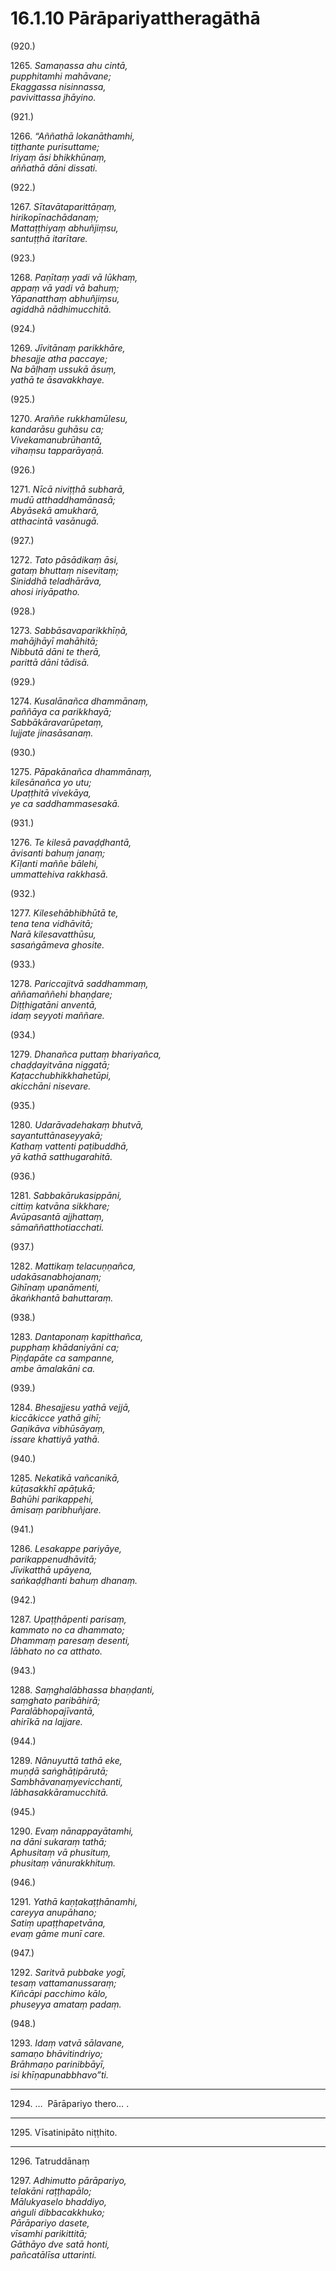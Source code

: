 

# 16.1.10 Pārāpariyattheragāthā




(920.)

1265\. _Samaṇassa ahu cintā,_  
_pupphitamhi mahāvane;_  
_Ekaggassa nisinnassa,_  
_pavivittassa jhāyino._  


(921.)

1266\. _“Aññathā lokanāthamhi,_  
_tiṭṭhante purisuttame;_  
_Iriyaṃ āsi bhikkhūnaṃ,_  
_aññathā dāni dissati._  


(922.)

1267\. _Sītavātaparittāṇaṃ,_  
_hirikopīnachādanaṃ;_  
_Mattaṭṭhiyaṃ abhuñjiṃsu,_  
_santuṭṭhā itarītare._  


(923.)

1268\. _Paṇītaṃ yadi vā lūkhaṃ,_  
_appaṃ vā yadi vā bahuṃ;_  
_Yāpanatthaṃ abhuñjiṃsu,_  
_agiddhā nādhimucchitā._  


(924.)

1269\. _Jīvitānaṃ parikkhāre,_  
_bhesajje atha paccaye;_  
_Na bāḷhaṃ ussukā āsuṃ,_  
_yathā te āsavakkhaye._  


(925.)

1270\. _Araññe rukkhamūlesu,_  
_kandarāsu guhāsu ca;_  
_Vivekamanubrūhantā,_  
_vihaṃsu tapparāyaṇā._  


(926.)

1271\. _Nīcā niviṭṭhā subharā,_  
_mudū atthaddhamānasā;_  
_Abyāsekā amukharā,_  
_atthacintā vasānugā._  


(927.)

1272\. _Tato pāsādikaṃ āsi,_  
_gataṃ bhuttaṃ nisevitaṃ;_  
_Siniddhā teladhārāva,_  
_ahosi iriyāpatho._  


(928.)

1273\. _Sabbāsavaparikkhīṇā,_  
_mahājhāyī mahāhitā;_  
_Nibbutā dāni te therā,_  
_parittā dāni tādisā._  


(929.)

1274\. _Kusalānañca dhammānaṃ,_  
_paññāya ca parikkhayā;_  
_Sabbākāravarūpetaṃ,_  
_lujjate jinasāsanaṃ._  


(930.)

1275\. _Pāpakānañca dhammānaṃ,_  
_kilesānañca yo utu;_  
_Upaṭṭhitā vivekāya,_  
_ye ca saddhammasesakā._  


(931.)

1276\. _Te kilesā pavaḍḍhantā,_  
_āvisanti bahuṃ janaṃ;_  
_Kīḷanti maññe bālehi,_  
_ummattehiva rakkhasā._  


(932.)

1277\. _Kilesehābhibhūtā te,_  
_tena tena vidhāvitā;_  
_Narā kilesavatthūsu,_  
_sasaṅgāmeva ghosite._  


(933.)

1278\. _Pariccajitvā saddhammaṃ,_  
_aññamaññehi bhaṇḍare;_  
_Diṭṭhigatāni anventā,_  
_idaṃ seyyoti maññare._  


(934.)

1279\. _Dhanañca puttaṃ bhariyañca,_  
_chaḍḍayitvāna niggatā;_  
_Kaṭacchubhikkhahetūpi,_  
_akicchāni nisevare._  


(935.)

1280\. _Udarāvadehakaṃ bhutvā,_  
_sayantuttānaseyyakā;_  
_Kathaṃ vattenti paṭibuddhā,_  
_yā kathā satthugarahitā._  


(936.)

1281\. _Sabbakārukasippāni,_  
_cittiṃ katvāna sikkhare;_  
_Avūpasantā ajjhattaṃ,_  
_sāmaññatthotiacchati._  


(937.)

1282\. _Mattikaṃ telacuṇṇañca,_  
_udakāsanabhojanaṃ;_  
_Gihīnaṃ upanāmenti,_  
_ākaṅkhantā bahuttaraṃ._  


(938.)

1283\. _Dantaponaṃ kapitthañca,_  
_pupphaṃ khādaniyāni ca;_  
_Piṇḍapāte ca sampanne,_  
_ambe āmalakāni ca._  


(939.)

1284\. _Bhesajjesu yathā vejjā,_  
_kiccākicce yathā gihī;_  
_Gaṇikāva vibhūsāyaṃ,_  
_issare khattiyā yathā._  


(940.)

1285\. _Nekatikā vañcanikā,_  
_kūṭasakkhī apāṭukā;_  
_Bahūhi parikappehi,_  
_āmisaṃ paribhuñjare._  


(941.)

1286\. _Lesakappe pariyāye,_  
_parikappenudhāvitā;_  
_Jīvikatthā upāyena,_  
_saṅkaḍḍhanti bahuṃ dhanaṃ._  


(942.)

1287\. _Upaṭṭhāpenti parisaṃ,_  
_kammato no ca dhammato;_  
_Dhammaṃ paresaṃ desenti,_  
_lābhato no ca atthato._  


(943.)

1288\. _Saṃghalābhassa bhaṇḍanti,_  
_saṃghato paribāhirā;_  
_Paralābhopajīvantā,_  
_ahirīkā na lajjare._  


(944.)

1289\. _Nānuyuttā tathā eke,_  
_muṇḍā saṅghāṭipārutā;_  
_Sambhāvanaṃyevicchanti,_  
_lābhasakkāramucchitā._  


(945.)

1290\. _Evaṃ nānappayātamhi,_  
_na dāni sukaraṃ tathā;_  
_Aphusitaṃ vā phusituṃ,_  
_phusitaṃ vānurakkhituṃ._  


(946.)

1291\. _Yathā kaṇṭakaṭṭhānamhi,_  
_careyya anupāhano;_  
_Satiṃ upaṭṭhapetvāna,_  
_evaṃ gāme munī care._  


(947.)

1292\. _Saritvā pubbake yogī,_  
_tesaṃ vattamanussaraṃ;_  
_Kiñcāpi pacchimo kālo,_  
_phuseyya amataṃ padaṃ._  


(948.)

1293\. _Idaṃ vatvā sālavane,_  
_samaṇo bhāvitindriyo;_  
_Brāhmaṇo parinibbāyī,_  
_isi khīṇapunabbhavo”ti._  


---

1294\. …  Pārāpariyo thero… .



---

1295\. Vīsatinipāto niṭṭhito.



---

1296\. Tatruddānaṃ



1297\. _Adhimutto pārāpariyo,_  
_telakāni raṭṭhapālo;_  
_Mālukyaselo bhaddiyo,_  
_aṅguli dibbacakkhuko;_  
_Pārāpariyo dasete,_  
_vīsamhi parikittitā;_  
_Gāthāyo dve satā honti,_  
_pañcatālīsa uttarinti._  





